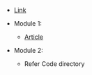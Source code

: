 - [Link](https://www.coursera.org/learn/introduction-computer-vision-watson-opencv)

- Module 1:

    - [Article](https://www.ibm.com/case-studies/abu-dhabi-national-oil-company-adnoc)

- Module 2:

    - Refer Code directory